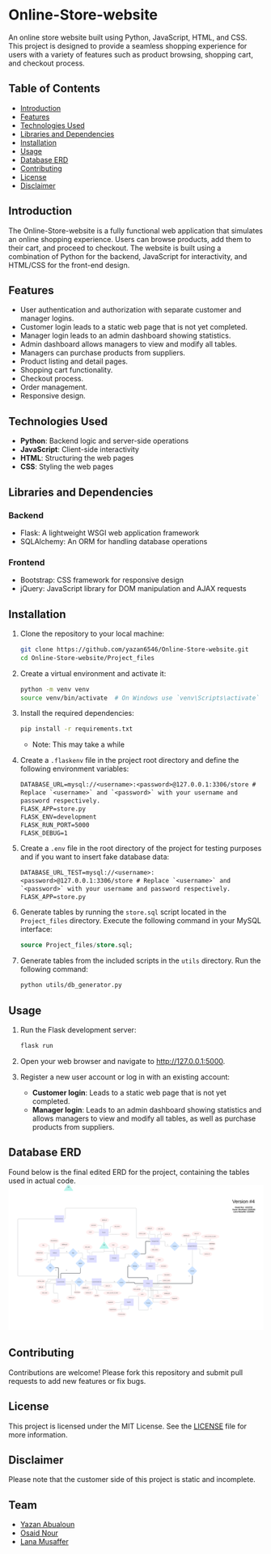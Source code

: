# Online-Store-website

An online store website built using Python, JavaScript, HTML, and CSS. This project is designed to provide a seamless shopping experience for users with a variety of features such as product browsing, shopping cart, and checkout process.

## Table of Contents
- [Introduction](#introduction)
- [Features](#features)
- [Technologies Used](#technologies-used)
- [Libraries and Dependencies](#libraries-and-dependencies)
- [Installation](#installation)
- [Usage](#usage)
- [Database ERD](#database-erd)
- [Contributing](#contributing)
- [License](#license)
- [Disclaimer](#disclaimer)

## Introduction
The Online-Store-website is a fully functional web application that simulates an online shopping experience. Users can browse products, add them to their cart, and proceed to checkout. The website is built using a combination of Python for the backend, JavaScript for interactivity, and HTML/CSS for the front-end design.

## Features
- User authentication and authorization with separate customer and manager logins.
- Customer login leads to a static web page that is not yet completed.
- Manager login leads to an admin dashboard showing statistics.
- Admin dashboard allows managers to view and modify all tables.
- Managers can purchase products from suppliers.
- Product listing and detail pages.
- Shopping cart functionality.
- Checkout process.
- Order management.
- Responsive design.

## Technologies Used
- **Python**: Backend logic and server-side operations
- **JavaScript**: Client-side interactivity
- **HTML**: Structuring the web pages
- **CSS**: Styling the web pages

## Libraries and Dependencies
### Backend
- Flask: A lightweight WSGI web application framework
- SQLAlchemy: An ORM for handling database operations

### Frontend
- Bootstrap: CSS framework for responsive design
- jQuery: JavaScript library for DOM manipulation and AJAX requests

## Installation
1. Clone the repository to your local machine:
    ```bash
    git clone https://github.com/yazan6546/Online-Store-website.git
    cd Online-Store-website/Project_files
    ```

2. Create a virtual environment and activate it:
    ```bash
    python -m venv venv
    source venv/bin/activate  # On Windows use `venv\Scripts\activate`
    ```

3. Install the required dependencies:
    ```bash
    pip install -r requirements.txt
    ```

    - Note: This may take a while

4. Create a `.flaskenv` file in the project root directory and define the following environment variables:
    ```dotenv
    DATABASE_URL=mysql://<username>:<password>@127.0.0.1:3306/store # Replace `<username>` and `<password>` with your username and password respectively.
    FLASK_APP=store.py
    FLASK_ENV=development
    FLASK_RUN_PORT=5000
    FLASK_DEBUG=1
    ```

5. Create a `.env` file in the root directory of the project for testing purposes and if you want to insert fake database data:
    ```dotenv
    DATABASE_URL_TEST=mysql://<username>:<password>@127.0.0.1:3306/store # Replace `<username>` and `<password>` with your username and password respectively.
    FLASK_APP=store.py
    ```

6. Generate tables by running the `store.sql` script located in the `Project_files` directory. Execute the following command in your MySQL interface:
    ```sql
    source Project_files/store.sql;
    ``` 

7. Generate tables from the included scripts in the `utils` directory. Run the following command:
    ```bash
    python utils/db_generator.py
    ```

## Usage
1. Run the Flask development server:
    ```bash
    flask run
    ```

2. Open your web browser and navigate to http://127.0.0.1:5000.

3. Register a new user account or log in with an existing account:
    - **Customer login**: Leads to a static web page that is not yet completed.
    - **Manager login**: Leads to an admin dashboard showing statistics and allows managers to view and modify all tables, as well as purchase products from suppliers.

## Database ERD 
Found below is the final edited ERD for the project, containing the tables used in actual code. 
![ERD](assets/Database-ERD.svg)


## Contributing
Contributions are welcome! Please fork this repository and submit pull requests to add new features or fix bugs.

## License
This project is licensed under the MIT License. See the [LICENSE](LICENSE) file for more information.

## Disclaimer
Please note that the customer side of this project is static and incomplete.

## Team
- [Yazan Abualoun](https://github.com/yazan6546)
- [Osaid Nour](https://github.com/osaidnur)
- [Lana Musaffer](https://github.com/Lanamahd)
